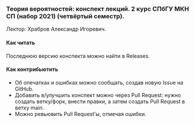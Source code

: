
### Теория вероятностей: конспект лекций. 2 курс СПбГУ МКН СП (набор 2021) (четвёртый семестр).

Лектор: Храбров Александр Игоревич.

#### Как читать

Последнюю версию конспекта можно найти в Releases.

#### Как контрибьютить

* Об опечатках и ошибках можно сообщать, создав новую Issue на GitHub.
* Добавить в/улучшить конспект можно через Pull Request: нужно создать ветку/форк, внести правки, а затем создать Pull Request в ветку main.
* Можно ревьювить Pull Request'ы, отмечая ошибки.
